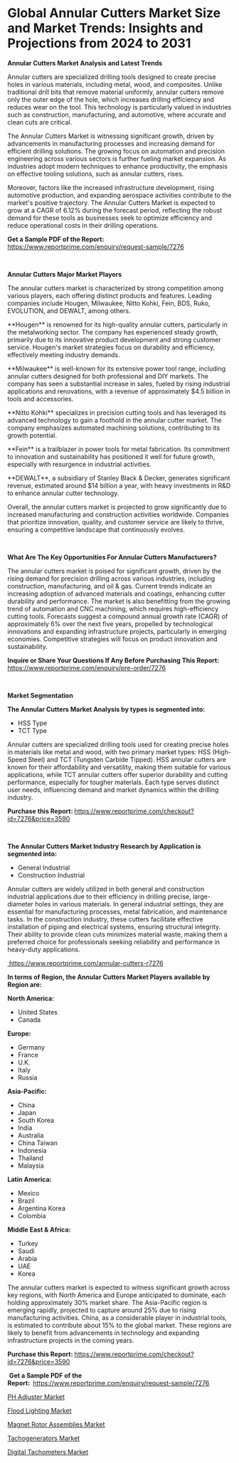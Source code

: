 <p><h1>Global Annular Cutters Market Size and Market Trends: Insights and Projections from 2024 to 2031</h1></p><p><strong>Annular Cutters Market Analysis and Latest Trends</strong></p>
<p><p>Annular cutters are specialized drilling tools designed to create precise holes in various materials, including metal, wood, and composites. Unlike traditional drill bits that remove material uniformly, annular cutters remove only the outer edge of the hole, which increases drilling efficiency and reduces wear on the tool. This technology is particularly valued in industries such as construction, manufacturing, and automotive, where accurate and clean cuts are critical.</p><p>The Annular Cutters Market is witnessing significant growth, driven by advancements in manufacturing processes and increasing demand for efficient drilling solutions. The growing focus on automation and precision engineering across various sectors is further fueling market expansion. As industries adopt modern techniques to enhance productivity, the emphasis on effective tooling solutions, such as annular cutters, rises.</p><p>Moreover, factors like the increased infrastructure development, rising automotive production, and expanding aerospace activities contribute to the market's positive trajectory. The Annular Cutters Market is expected to grow at a CAGR of 6.12% during the forecast period, reflecting the robust demand for these tools as businesses seek to optimize efficiency and reduce operational costs in their drilling operations.</p></p>
<p><strong>Get a Sample PDF of the Report:&nbsp;</strong> <a href="https://www.reportprime.com/enquiry/request-sample/7276">https://www.reportprime.com/enquiry/request-sample/7276</a></p>
<p>&nbsp;</p>
<p><strong>Annular Cutters Major Market Players</strong></p>
<p><p>The annular cutters market is characterized by strong competition among various players, each offering distinct products and features. Leading companies include Hougen, Milwaukee, Nitto Kohki, Fein, BDS, Ruko, EVOLUTION, and DEWALT, among others.</p><p>**Hougen** is renowned for its high-quality annular cutters, particularly in the metalworking sector. The company has experienced steady growth, primarily due to its innovative product development and strong customer service. Hougen's market strategies focus on durability and efficiency, effectively meeting industry demands.</p><p>**Milwaukee** is well-known for its extensive power tool range, including annular cutters designed for both professional and DIY markets. The company has seen a substantial increase in sales, fueled by rising industrial applications and renovations, with a revenue of approximately $4.5 billion in tools and accessories. </p><p>**Nitto Kohki** specializes in precision cutting tools and has leveraged its advanced technology to gain a foothold in the annular cutter market. The company emphasizes automated machining solutions, contributing to its growth potential. </p><p>**Fein** is a trailblazer in power tools for metal fabrication. Its commitment to innovation and sustainability has positioned it well for future growth, especially with resurgence in industrial activities. </p><p>**DEWALT**, a subsidiary of Stanley Black & Decker, generates significant revenue, estimated around $14 billion a year, with heavy investments in R&D to enhance annular cutter technology.</p><p>Overall, the annular cutters market is projected to grow significantly due to increased manufacturing and construction activities worldwide. Companies that prioritize innovation, quality, and customer service are likely to thrive, ensuring a competitive landscape that continuously evolves.</p></p>
<p>&nbsp;</p>
<p><strong>What Are The Key Opportunities For Annular Cutters Manufacturers?</strong></p>
<p><p>The annular cutters market is poised for significant growth, driven by the rising demand for precision drilling across various industries, including construction, manufacturing, and oil & gas. Current trends indicate an increasing adoption of advanced materials and coatings, enhancing cutter durability and performance. The market is also benefitting from the growing trend of automation and CNC machining, which requires high-efficiency cutting tools. Forecasts suggest a compound annual growth rate (CAGR) of approximately 6% over the next five years, propelled by technological innovations and expanding infrastructure projects, particularly in emerging economies. Competitive strategies will focus on product innovation and sustainability.</p></p>
<p><strong>Inquire or Share Your Questions If Any Before Purchasing This Report:</strong> <a href="https://www.reportprime.com/enquiry/pre-order/7276">https://www.reportprime.com/enquiry/pre-order/7276</a></p>
<p>&nbsp;</p>
<p><strong>Market Segmentation</strong></p>
<p><strong>The Annular Cutters Market Analysis by types is segmented into:</strong></p>
<p><ul><li>HSS Type</li><li>TCT Type</li></ul></p>
<p><p>Annular cutters are specialized drilling tools used for creating precise holes in materials like metal and wood, with two primary market types: HSS (High-Speed Steel) and TCT (Tungsten Carbide Tipped). HSS annular cutters are known for their affordability and versatility, making them suitable for various applications, while TCT annular cutters offer superior durability and cutting performance, especially for tougher materials. Each type serves distinct user needs, influencing demand and market dynamics within the drilling industry.</p></p>
<p><strong>Purchase this Report:&nbsp;</strong><a href="https://www.reportprime.com/checkout?id=7276&price=3590">https://www.reportprime.com/checkout?id=7276&price=3590</a></p>
<p>&nbsp;</p>
<p><strong>The Annular Cutters Market Industry Research by Application is segmented into:</strong></p>
<p><ul><li>General Industrial</li><li>Construction Industrial</li></ul></p>
<p><p>Annular cutters are widely utilized in both general and construction industrial applications due to their efficiency in drilling precise, large-diameter holes in various materials. In general industrial settings, they are essential for manufacturing processes, metal fabrication, and maintenance tasks. In the construction industry, these cutters facilitate effective installation of piping and electrical systems, ensuring structural integrity. Their ability to provide clean cuts minimizes material waste, making them a preferred choice for professionals seeking reliability and performance in heavy-duty applications.</p></p>
<p><a href="https://www.reportprime.com/annular-cutters-r7276">&nbsp;https://www.reportprime.com/annular-cutters-r7276</a></p>
<p><strong>In terms of Region, the Annular Cutters Market Players available by Region are:</strong></p>
<p>
    <p> <strong> North America: </strong>
        <ul>
            <li>United States</li>
            <li>Canada</li>
        </ul>
        </p> 
    <p> <strong> Europe: </strong>
        <ul>
            <li>Germany</li>
            <li>France</li>
            <li>U.K.</li>
            <li>Italy</li>
            <li>Russia</li>
        </ul>
        </p> 
    <p> <strong> Asia-Pacific: </strong>
        <ul>
            <li>China</li>
            <li>Japan</li>
            <li>South Korea</li>
            <li>India</li>
            <li>Australia</li>
            <li>China Taiwan</li>
            <li>Indonesia</li>
            <li>Thailand</li>
            <li>Malaysia</li>
        </ul>
        </p> 
    <p> <strong> Latin America: </strong>
        <ul>
            <li>Mexico</li>
            <li>Brazil</li>
            <li>Argentina Korea</li>
            <li>Colombia</li>
        </ul>
        </p> 
    <p> <strong> Middle East & Africa: </strong>
        <ul>
            <li>Turkey</li>
            <li>Saudi</li>
            <li>Arabia</li>
            <li>UAE</li>
            <li>Korea</li>
        </ul>
    </p>
    </p>
<p><p>The annular cutters market is expected to witness significant growth across key regions, with North America and Europe anticipated to dominate, each holding approximately 30% market share. The Asia-Pacific region is emerging rapidly, projected to capture around 25% due to rising manufacturing activities. China, as a considerable player in industrial tools, is estimated to contribute about 15% to the global market. These regions are likely to benefit from advancements in technology and expanding infrastructure projects in the coming years.</p></p>
<p><strong>Purchase this Report: </strong><a href="https://www.reportprime.com/checkout?id=7276&price=3590">https://www.reportprime.com/checkout?id=7276&price=3590</a></p>
<p>&nbsp;<strong>Get a Sample PDF of the Report:&nbsp;&nbsp;</strong><a href="https://www.reportprime.com/enquiry/request-sample/7276">https://www.reportprime.com/enquiry/request-sample/7276</a></p>
<p><strong></strong></p>
<p><p><a href="https://medium.com/@james.dyer67867/ph-adjuster-market-share-size-trends-industry-analysis-report-by-application-4fdf359a2340">PH Adjuster Market</a></p><p><a href="https://issuu.com/reportprime-2/docs/flood-lighting-market-size-2030.ppt_88c933600e0837">Flood Lighting Market</a></p><p><a href="https://issuu.com/reportprime-2/docs/magnet-rotor-assemblies-market-size_01cd2112ab30e3">Magnet Rotor Assemblies Market</a></p><p><a href="https://www.linkedin.com/pulse/evaluating-global-tachogenerators-market-trends-growth-opportunities-yorkc?trackingId=%2F%2FEDs85vRoeLDEO6AP4pxA%3D%3D">Tachogenerators Market</a></p><p><a href="https://www.linkedin.com/pulse/what-influencing-future-digital-tachometers-market-insights-growth-tgw6e?trackingId=sdzq4f04QlyCiqXI5rILUQ%3D%3D">Digital Tachometers Market</a></p></p>